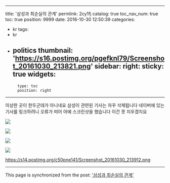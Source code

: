 
---
title: '삼성과 최순실의 관계'
permlink: 2cy1fj
catalog: true
toc_nav_num: true
toc: true
position: 9999
date: 2016-10-30 12:50:39
categories:
- kr
tags:
- kr
- politics
thumbnail: 'https://s16.postimg.org/pgefknl79/Screenshot_20161030_213821.png'
sidebar:
    right:
        sticky: true
widgets:
    -
        type: toc
        position: right
---


이상한 곳이 한두군데가 아니네요
삼성이 관련된 기사는 자꾸 삭제됩니다
네이버에 있는 기사를 링크하려니 오류가 떠어 아예 스크린샷을 했습니다
이건 못 지우겠지요

![](https://s16.postimg.org/pgefknl79/Screenshot_20161030_213821.png)

![](https://s15.postimg.org/6z41a9fsr/Screenshot_20161030_213829.png)

![](https://s15.postimg.org/x2a5wwg6j/Screenshot_20161030_213843.png)

![](https://s14.postimg.org/maahkrbe9/Screenshot_20161030_213900.png)

https://s14.postimg.org/c50pne141/Screenshot_20161030_213912.png

- - -

This page is synchronized from the post: ['삼성과 최순실의 관계'](https://steemit.com/@oldstone/2cy1fj)
